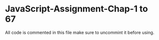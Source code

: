 # JavaScript-Assignment-Chap-1 to 67
All code is commented in this file make sure to uncommint it before using.
